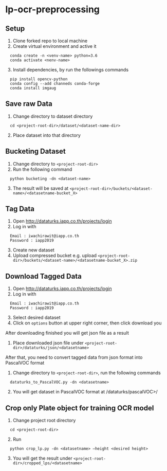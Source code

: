 # lp-ocr-preprocessing
## Setup
1. Clone forked repo to local machine
2. Create virtual environment and active it
```
  conda create -n <venv-name> python=3.6
  conda activate <nenv-name>
```
3. Install dependencies, by run the followings commands
```
  pip install opencv-python
  conda config --add channeds conda-forge
  conda install imgaug
```
## Save raw Data
1. Change directory to dataset directory 
```
  cd <project-root-dir>/dataset/<dataset-name-dir> 
```
2. Place dataset into that directory
## Bucketing Dataset
1. Change directory to `<project-root-dir>`
2. Run the following command
```
  python bucketing -dn <dataset-name>
```
3. The result will be saved at `<project-root-dir>/buckets/<dataset-name>/<datasetname-bucket_X>`
## Tag Data
1. Open http://dataturks.iapp.co.th/projects/login 
2. Log in with
>
	  Email : iwachirawit@iapp.co.th
	  Password : iapp2019
3. Create new dataset
4. Upload compressed bucket e.g. upload `<project-root-dir>/buckets/<dataset-name>/<datasetname-bucket_X>.zip`
## Download Tagged Data
1. Open http://dataturks.iapp.co.th/projects/login 
2. Log in with
>
	  Email : iwachirawit@iapp.co.th
	  Password : iapp2019
3. Select desired dataset
4. Click on `options` button at upper right corner, then click download you

After downloading finished you will get json file as a result
1. Place downloaded json file under `<project-root-dir>/dataturks/json/<datasetname>`

After that, you need to convert tagged data from json format into PascalVOC format
1. Change directory to `<project-root-dir>`, run the following commands
```
  dataturks_to_PascalVOC.py -dn <datasetname>
```
2. You will get dataset in PascalVOC format at <project-root-dir>/dataturks/pascalVOC>/<datasetname>

## Crop only Plate object for training OCR model
1. Change project root directory
```
  cd <project-root-dir>
```
2. Run
```
  python crop_lp.py -dn <datasetname> —height <desired height>
```
3. You will get the result under `<project-root-dir>/cropped_lps/<datasetname>`

